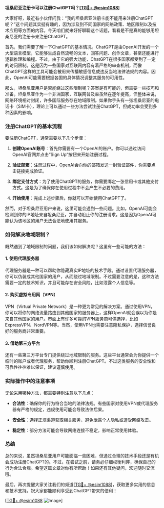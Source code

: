 **坦桑尼亚注册卡可以注册ChatGPT吗？[[TG💪+ @esim1088](https://t.me/s/esim1088)]**

大家好呀，最近有小伙伴问我：“我的坦桑尼亚注册卡能不能用来注册ChatGPT呢？”这个问题其实挺有趣的，因为涉及到不同国家的网络政策、地区限制以及技术应用等方面的内容。今天咱们就来好好聊聊这个话题，看看是不是真的能够用坦桑尼亚的注册卡来注册ChatGPT。

首先，我们需要了解一下ChatGPT的基本情况。ChatGPT是由OpenAI开发的一个大型语言模型，它能够生成自然流畅的文本，回答问题、创作文章，甚至还能进行逻辑推理和编程。不过，由于它的强大功能，ChatGPT在很多国家都受到了一定的访问限制。这是因为一些国家对互联网内容有着严格的审查机制，而像ChatGPT这样的工具可能会被用来传播敏感信息或违反当地法律法规的内容。因此，OpenAI可能需要根据各国的具体情况调整其服务的可用性。

那么，坦桑尼亚用户是否能绕过这些限制呢？答案是有可能的，但需要一些技巧和准备。坦桑尼亚作为一个非洲国家，互联网普及率虽然在逐年提高，但整体来说，网络环境相对封闭，许多国际服务存在地域限制。如果你手头有一张坦桑尼亚的电话卡（SIM卡），理论上可以通过一些方法尝试注册ChatGPT，但成功率会受到多种因素的影响。

### 注册ChatGPT的基本流程

要注册ChatGPT，通常需要以下几个步骤：

1. **创建OpenAI账号**：首先你需要有一个OpenAI的账户。你可以通过访问OpenAI官网并点击“Sign Up”按钮来开始注册过程。
   
2. **验证邮箱**：注册过程中，OpenAI会向你的邮箱发送一封验证邮件，你需要点击链接完成验证。

3. **绑定支付方式**：为了使用ChatGPT的服务，你需要绑定一张信用卡或其他支付方式。这是为了确保你在使用过程中不会产生不必要的费用。

4. **开始使用**：完成上述步骤后，你就可以开始使用ChatGPT了。

然而，对于坦桑尼亚用户来说，这里可能会遇到一些问题。比如，OpenAI可能会检测到你的IP地址来自坦桑尼亚，并自动阻止你的注册请求。这是因为OpenAI可能认为该地区的用户无法合法地使用其服务。

### 如何解决地域限制？

既然遇到了地域限制的问题，我们该如何解决呢？这里有一些可能的方法：

#### 1. 使用代理服务器
代理服务器是一种可以帮助你隐藏真实IP地址的技术手段。通过设置代理服务器，你可以伪装成其他国家的用户，从而绕过地域限制。不过需要注意的是，这种方法需要一定的技术知识，并且可能存在安全风险，比如泄露个人信息等。

#### 2. 购买虚拟专用网（VPN）
VPN（Virtual Private Network）是一种更为常见的解决方案。通过使用VPN，你可以将你的网络流量路由到其他国家的服务器上，这样OpenAI就会误以为你是来自其他国家的用户。市面上有许多可靠的VPN服务商可供选择，比如ExpressVPN、NordVPN等。当然，使用VPN也需要注意隐私保护，选择信誉良好的服务商非常重要。

#### 3. 借助第三方平台
还有一些第三方平台专门提供绕过地域限制的服务。这些平台通常会为你提供一个临时的账户或者代理服务，帮助你顺利注册ChatGPT。不过这类服务的安全性和可靠性往往难以保证，建议谨慎使用。

### 实际操作中的注意事项

无论采用哪种方法，都需要特别注意以下几点：

- **合法性**：确保你的行为符合当地的法律法规。有些国家对使用VPN或代理服务器有严格的规定，违规使用可能会导致法律后果。
  
- **安全性**：选择正规渠道获取相关服务，避免泄露个人隐私或遭受网络攻击。

- **稳定性**：部分方法可能会导致网络连接不稳定，影响正常使用体验。

### 总结

总的来说，虽然坦桑尼亚用户可能面临一些困难，但通过合理的技术手段还是有机会成功注册ChatGPT的。不过，在尝试之前，请务必仔细权衡利弊，确保自己的行为合法合规。希望这篇文章对你有所帮助！如果还有其他疑问，欢迎随时交流哦。

最后，再次提醒大家关注我们的频道[[TG💪+ @esim1088](https://t.me/s/esim1088)]，获取更多实用的信息和技术支持。祝大家都能顺利享受到ChatGPT带来的便利！

[[TG💪+ @esim1088](https://t.me/s/esim1088) ![Image](https://i.postimg.cc/4NQfJmqS/Snipaste-2025-05-13-00-14-12.png)]